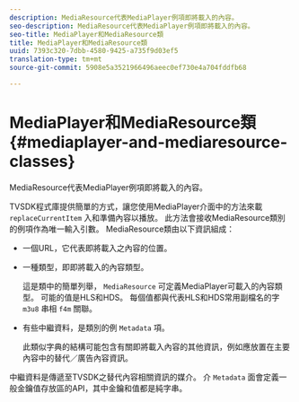 ```yaml
---
description: MediaResource代表MediaPlayer例項即將載入的內容。
seo-description: MediaResource代表MediaPlayer例項即將載入的內容。
seo-title: MediaPlayer和MediaResource類
title: MediaPlayer和MediaResource類
uuid: 7393c320-7dbb-4580-9425-a735f9d03ef5
translation-type: tm+mt
source-git-commit: 5908e5a3521966496aeec0ef730e4a704fddfb68

---
```



# MediaPlayer和MediaResource類{#mediaplayer-and-mediaresource-classes}

MediaResource代表MediaPlayer例項即將載入的內容。

<!--<a id="section_B09A012C97454AF58CE2269B800D8027"></a>-->

TVSDK程式庫提供簡單的方式，讓您使用MediaPlayer介面中的方法來載 `replaceCurrentItem` 入和準備內容以播放。 此方法會接收MediaResource類別的例項作為唯一輸入引數。 MediaResource類由以下資訊組成：

* 一個URL，它代表即將載入之內容的位置。
* 一種類型，即即將載入的內容類型。

   這是類中的簡單列舉， `MediaResource` 可定義MediaPlayer可載入的內容類型。 可能的值是HLS和HDS。 每個值都與代表HLS和HDS常用副檔名的字 `m3u8` 串相 `f4m` 關聯。
* 有些中繼資料，是類別的例 `Metadata` 項。

   此類似字典的結構可能包含有關即將載入內容的其他資訊，例如應放置在主要內容中的替代／廣告內容資訊。

中繼資料是傳遞至TVSDK之替代內容相關資訊的媒介。 介 `Metadata` 面會定義一般金鑰值存放區的API，其中金鑰和值都是純字串。
